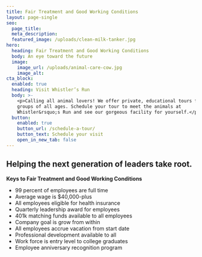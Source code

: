 ```yaml
---
title: Fair Treatment and Good Working Conditions
layout: page-single
seo:
  page_title:
  meta_description:
  featured_image: /uploads/clean-milk-tanker.jpg
hero:
  heading: Fair Treatment and Good Working Conditions
  body: An eye toward the future
  image:
    image_url: /uploads/animal-care-cow.jpg
    image_alt:
cta_block:
  enabled: true
  heading: Visit Whistler’s Run
  body: >-
    <p>Calling all animal lovers! We offer private, educational tours for small
    groups of all ages. Schedule your tour to meet the animals at
    Whistler&rsquo;s Run and see our gorgeous facility for yourself.</p>
  button:
    enabled: true
    button_url: /schedule-a-tour/
    button_text: Schedule your visit
    open_in_new_tab: false
---
```


## Helping the next generation of leaders take root.

**Keys to Fair Treatment and Good Working Conditions**

* 99 percent of employees are full time
* Average wage is $40,000-plus
* All employees eligible for health insurance
* Quarterly leadership award for employees
* 401k matching funds available to all employees
* Company goal is grow from within
* All employees accrue vacation from start date
* Professional development available to all
* Work force is entry level to college graduates
* Employee anniversary recognition program
